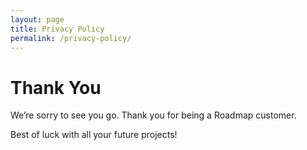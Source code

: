 ```yaml
---
layout: page
title: Privacy Policy
permalink: /privacy-policy/
---
```


# Thank You

We’re sorry to see you go. Thank you for being a Roadmap customer.

Best of luck with all your future projects!
